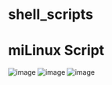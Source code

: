 # shell_scripts
# miLinux Script
![image](https://github.com/ZaaraouiHosn-Y/shell_scripts/assets/86828776/89833141-3d91-4267-a582-bcaae2f82e53)
![image](https://github.com/ZaaraouiHosn-Y/shell_scripts/assets/86828776/5e72b172-a585-4800-bcef-62cfc94d737d)
![image](https://github.com/ZaaraouiHosn-Y/shell_scripts/assets/86828776/8965f88a-c9ec-4623-8a8b-b267fad83b1d)
